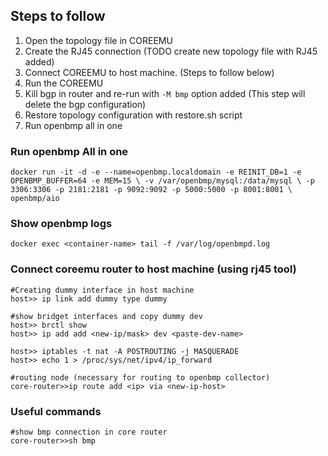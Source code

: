 ## Steps to follow

1. Open the topology file in COREEMU
2. Create the RJ45 connection (TODO create new topology file with RJ45 added)
3. Connect COREEMU to host machine. (Steps to follow below)
4. Run the COREEMU
5. Kill bgp in router and re-run with `-M bmp` option added (This step will delete the bgp configuration)
6. Restore topology configuration with restore.sh script
7. Run openbmp all in one


### Run openbmp All in one

`docker run -it -d -e --name=openbmp.localdomain -e REINIT_DB=1 -e OPENBMP_BUFFER=64 -e MEM=15 \
     -v /var/openbmp/mysql:/data/mysql \
     -p 3306:3306 -p 2181:2181 -p 9092:9092 -p 5000:5000 -p 8001:8001 \
     openbmp/aio`

### Show openbmp logs

`docker exec <container-name> tail -f /var/log/openbmpd.log`


### Connect coreemu router to host machine (using rj45 tool)

```
#Creating dummy interface in host machine
host>> ip link add dummy type dummy

#show bridget interfaces and copy dummy dev
host>> brctl show
host>> ip add add <new-ip/mask> dev <paste-dev-name>

host>> iptables -t nat -A POSTROUTING -j MASQUERADE
host>> echo 1 > /proc/sys/net/ipv4/ip_forward

#routing node (necessary for routing to openbmp collector)
core-router>>ip route add <ip> via <new-ip-host>
```

### Useful commands

```
#show bmp connection in core router
core-router>>sh bmp
```
